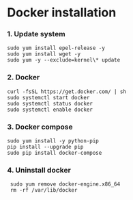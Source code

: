 # Docker installation

### 1. Update system
```
sudo yum install epel-release -y
sudo yum install wget -y
sudo yum -y --exclude=kernel\* update
```

### 2. Docker
```
curl -fsSL https://get.docker.com/ | sh
sudo systemctl start docker
sudo systemctl status docker
sudo systemctl enable docker
```

### 3. Docker compose
```
sudo yum install -y python-pip
pip install --upgrade pip
sudo pip install docker-compose
```

### 4. Uninstall docker
```
 sudo yum remove docker-engine.x86_64
 rm -rf /var/lib/docker
```
